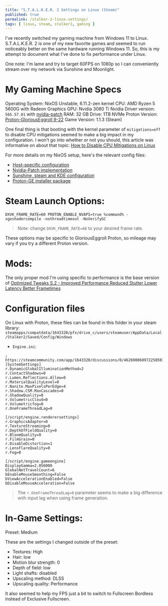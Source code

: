 ```yaml
---
title: "S.T.A.L.K.E.R. 2 Settings on Linux (Steam)"
published: true
permalink: /stalker-2-linux-settings/
tags: [ linux, steam, stalker2, gaming ]
---
```


I've recently switched my gaming machine from Windows 11 to Linux. S.T.A.L.K.E.R. 2 is one of my new favorite games and seemed to run noticeably better on the same hardware running Windows 11. So, this is my attempt to document what I've done to fix performance under Linux.

One note: I'm lame and try to target 60FPS on 1080p so I can conveniently stream over my network via Sunshine and Moonlight.

# My Gaming Machine Specs

Operating System: NixOS Unstable, 6.11.2-zen kernel
CPU: AMD Ryzen 5 5600G with Radeon Graphics
GPU: Nvidia 3080 Ti
Nvidia Driver version: `565.57.01` with [nvidia-patch](https://github.com/keylase/nvidia-patch)
RAM: 32 GB
Drive: 1TB NVMe
Proton Version: [Proton-GloriousEggroll 9-22](https://github.com/GloriousEggroll/proton-ge-custom/releases/tag/GE-Proton9-22)
Game Version: 1.1.3 (Steam)

One final thing is that booting with the kernel parameter of `mitigations=off` to disable CPU mitigations seemed to make a big impact in my configuration. I won't go into whether or not you should, this article was informative on about that topic: [How to Disable CPU Mitigations on Linux](https://fosspost.org/disable-cpu-mitigations-on-linux)

For more details on my NixOS setup, here's the relevant config files:
- [Host-specific configuration](https://github.com/heywoodlh/nixos-configs/blob/f31689a83632677b08108e65ee8c79c5e4b7c6f2/nixos/hosts/zalman/configuration.nix)
- [Nvidia-Patch implementation](https://github.com/heywoodlh/nixos-configs/blob/f31689a83632677b08108e65ee8c79c5e4b7c6f2/nixos/roles/gaming/nvidia-patch.nix)
- [Sunshine, steam and KDE configuration](https://github.com/heywoodlh/nixos-configs/blob/f31689a83632677b08108e65ee8c79c5e4b7c6f2/nixos/roles/gaming/sunshine.nix)
- [Proton-GE installer package](https://github.com/heywoodlh/nixos-configs/blob/f31689a83632677b08108e65ee8c79c5e4b7c6f2/nixos/roles/gaming/proton-ge.nix)

# Steam Launch Options:

```
DXVK_FRAME_RATE=60 PROTON_ENABLE_NVAPI=true %command% -xgeshadercompile -nothreadtimeout -NoVerifyGC
```

> Note: change `DXVK_FRAME_RATE=60` to your desired frame rate.

These options may be specific to GloriousEggroll Proton, so mileage may vary if you try a different Proton version.

# Mods:

The only proper mod I'm using specific to performance is the base version of [Optimized Tweaks S.2 - Improved Performance Reduced Stutter Lower Latency Better Frametimes](https://www.nexusmods.com/stalker2heartofchornobyl/mods/7?tab=files)

# Configuration files

On Linux with Proton, these files can be found in this folder in your steam library: `steamapps/compatdata/1643320/pfx/drive_c/users/steamuser/AppData/Local/Stalker2/Saved/Config/Windows`

- `Engine.ini`:

```
; https://steamcommunity.com/app/1643320/discussions/0/4626980689722585014/
[SystemSettings]
r.DynamicGlobalIlluminationMethod=2
r.ContactShadows=0
r.Lumen.Reflections.Allow=0
r.MaterialQualityLevel=0
r.Nanite.MaxPixelsPerEdge=4
r.Shadow.CSM.MaxCascades=0
r.ShadowQuality=0
r.VolumetricCloud=0
r.Volumetricfog=0
r.OneFrameThreadLag=0

[/script/engine.renderersettings]
r.GraphicsAdapter=0
r.TextureStreaming=0
r.DepthOfFieldQuality=0
r.BloomQuality=0
r.FilmGrain=0
r.DisableDistortion=1
r.LensFlareQuality=0
r.Fog=0

[/script/engine.gameengine]
DisplayGamma=2.056000
GlobalNetTravelCount=6
bEnableMouseSmoothing=False
bViewAccelerationEnabled=False
bDisableMouseAcceleration=False
```

> The `r.OneFrameThreadLag=0` parameter seems to make a big difference with input lag when using frame generation.

# In-Game Settings:

Preset: Medium

These are the settings I changed outside of the preset:
- Textures: High
- Hair: low
- Motion blur strength: 0
- Depth of field: low
- Light shafts: disabled
- Upscaling method: DLSS
- Upscaling quality: Performance

It also seemed to help my FPS just a bit to switch to Fullscreen Bordless instead of Exclusive Fullscreen.
